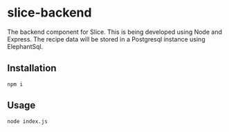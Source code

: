# slice-backend
 The backend component for Slice. This is being developed using Node and Express. The recipe data will be stored in a Postgresql instance using ElephantSql.
 
 ## Installation
```
npm i
```

## Usage
```
node index.js
```
